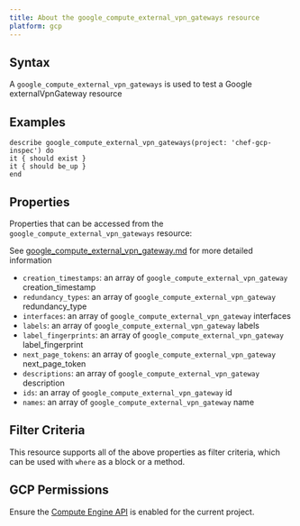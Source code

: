 ```yaml
---
title: About the google_compute_external_vpn_gateways resource
platform: gcp
---
```


## Syntax
A `google_compute_external_vpn_gateways` is used to test a Google externalVpnGateway resource

## Examples
```
describe google_compute_external_vpn_gateways(project: 'chef-gcp-inspec') do
it { should exist }
it { should be_up }
end
```

## Properties
Properties that can be accessed from the `google_compute_external_vpn_gateways` resource:

See [google_compute_external_vpn_gateway.md](google_compute_external_vpn_gateway.md) for more detailed information
  * `creation_timestamps`: an array of `google_compute_external_vpn_gateway` creation_timestamp
  * `redundancy_types`: an array of `google_compute_external_vpn_gateway` redundancy_type
  * `interfaces`: an array of `google_compute_external_vpn_gateway` interfaces
  * `labels`: an array of `google_compute_external_vpn_gateway` labels
  * `label_fingerprints`: an array of `google_compute_external_vpn_gateway` label_fingerprint
  * `next_page_tokens`: an array of `google_compute_external_vpn_gateway` next_page_token
  * `descriptions`: an array of `google_compute_external_vpn_gateway` description
  * `ids`: an array of `google_compute_external_vpn_gateway` id
  * `names`: an array of `google_compute_external_vpn_gateway` name

## Filter Criteria
This resource supports all of the above properties as filter criteria, which can be used
with `where` as a block or a method.

## GCP Permissions

Ensure the [Compute Engine API](https://console.cloud.google.com/apis/library/compute.googleapis.com/) is enabled for the current project.
